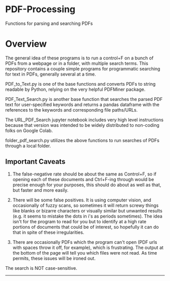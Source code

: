 # PDF-Processing
Functions for parsing and searching PDFs

# Overview
The general idea of these programs is to run a control+F on a bunch of PDFs from a webpage or in a folder, with multiple search terms. This repository contains a couple simple programs for programmatic searching for text in PDFs, generally several at a time. 

PDF_to_Text.py is one of the base functions and converts PDFs to string readable by Python, relying on the very helpful PDFMiner package.

PDF_Text_Search.py is another base function that searches the parsed PDF text for user-specified keywords and returns a pandas dataframe with the references to the keywords and corresponding file paths/URLs.

The URL_PDF_Search jupyter notebook includes very high level instructions because that version was intended to be widely distributed to non-coding folks on Google Colab. 

folder_pdf_search.py utilizes the above functions to run searches of PDFs through a local folder.

## Important Caveats
1. The false-negative rate should be about the same as Control+F, so if opening each of these documents and Ctrl+F-ing through would be precise enough for your purposes, this should do about as well as that, but faster and more easily. 

2. There will be some false positives. It is using computer vision, and occasionally of fuzzy scans, so sometimes it will return screwy things like blanks or bizarre characters or visually similar but unwanted results (e.g. it seems to mistake the dots in i's as periods sometimes). The idea isn't for the program to read for you but to identify at a high rate portions of documents that could be of interest, so hopefully it can do that in spite of these irregularities.

4. There are occasionally PDFs which the program can't open (PDF urls with spaces throw it off, for example), which is frustrating. The output at the bottom of the page will tell you which files were not read. As time permits, these issues will be ironed out.

The search is NOT case-sensitive.

---

